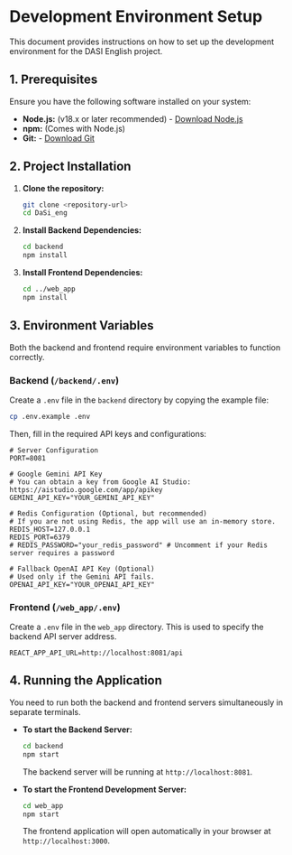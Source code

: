 # Development Environment Setup

This document provides instructions on how to set up the development environment for the DASI English project.

## 1. Prerequisites

Ensure you have the following software installed on your system:

*   **Node.js:** (v18.x or later recommended) - [Download Node.js](https://nodejs.org/)
*   **npm:** (Comes with Node.js)
*   **Git:** - [Download Git](https://git-scm.com/)

## 2. Project Installation

1.  **Clone the repository:**
    ```bash
    git clone <repository-url>
    cd DaSi_eng
    ```

2.  **Install Backend Dependencies:**
    ```bash
    cd backend
    npm install
    ```

3.  **Install Frontend Dependencies:**
    ```bash
    cd ../web_app
    npm install
    ```

## 3. Environment Variables

Both the backend and frontend require environment variables to function correctly.

### Backend (`/backend/.env`)

Create a `.env` file in the `backend` directory by copying the example file:

```bash
cp .env.example .env
```

Then, fill in the required API keys and configurations:

```
# Server Configuration
PORT=8081

# Google Gemini API Key
# You can obtain a key from Google AI Studio: https://aistudio.google.com/app/apikey
GEMINI_API_KEY="YOUR_GEMINI_API_KEY"

# Redis Configuration (Optional, but recommended)
# If you are not using Redis, the app will use an in-memory store.
REDIS_HOST=127.0.0.1
REDIS_PORT=6379
# REDIS_PASSWORD="your_redis_password" # Uncomment if your Redis server requires a password

# Fallback OpenAI API Key (Optional)
# Used only if the Gemini API fails.
OPENAI_API_KEY="YOUR_OPENAI_API_KEY"
```

### Frontend (`/web_app/.env`)

Create a `.env` file in the `web_app` directory. This is used to specify the backend API server address.

```
REACT_APP_API_URL=http://localhost:8081/api
```

## 4. Running the Application

You need to run both the backend and frontend servers simultaneously in separate terminals.

*   **To start the Backend Server:**
    ```bash
    cd backend
    npm start
    ```
    The backend server will be running at `http://localhost:8081`.

*   **To start the Frontend Development Server:**
    ```bash
    cd web_app
    npm start
    ```
    The frontend application will open automatically in your browser at `http://localhost:3000`.
